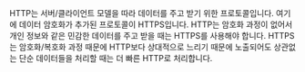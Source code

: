 HTTP는 서버/클라이언트 모델을 따라 데이터를 주고 받기 위한 프로토콜입니다. 여기에 데이터 암호화가 추가된 프로토콜이 HTTPS입니다.
HTTP는 암호화 과정이 없어서 개인 정보와 같은 민감한 데이터를 주고 받을 때는 HTTPS를 사용해야 합니다.
HTTPS는 암호화/복호화 과정 때문에 HTTP보다 상대적으로 느리기 때문에 노출되어도 상관없는 단순 데이터들을 처리할 때는 더 빠른 HTTP로 처리합니다.
